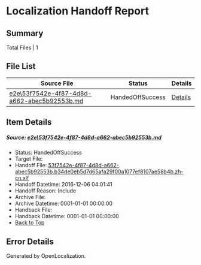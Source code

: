 # <a name='report-top'></a> Localization Handoff Report

## Summary
 Total Files | 1

## File List
 Source File | Status | Details 
 ----------- | ------ | ------- 
 [e2e\53f7542e-4f87-4d8d-a662-abec5b92553b.md](https://github.com/OpenLocalizationTestOrg/ol-test0/blob/9b158798ed091acbf7321f427b8c9af150c2c932/e2e/53f7542e-4f87-4d8d-a662-abec5b92553b.md) | HandedOffSuccess | [Details](#79768a3b1dc054fd3edf508fd725f5445f1901e61)

## Item Details
##### <a name='79768a3b1dc054fd3edf508fd725f5445f1901e61'></a> Source: [e2e\53f7542e-4f87-4d8d-a662-abec5b92553b.md](https://github.com/OpenLocalizationTestOrg/ol-test0/blob/9b158798ed091acbf7321f427b8c9af150c2c932/e2e/53f7542e-4f87-4d8d-a662-abec5b92553b.md)
* Status: HandedOffSuccess
* Target File: 
* Handoff File: [53f7542e-4f87-4d8d-a662-abec5b92553b.b34de0eb5d7d65afa29f00a1077ef8107ae58b4b.zh-cn.xlf](https://github.com/OpenLocalizationTestOrg/ol-test0-handoff/blob/2cdd5152c7b0b4c7cf1d3bc01d87d04ccd5fcdd1/ol-handoff/OpenLocalizationTestOrg/ol-test0-zhcn/shujia/mt/53f7542e-4f87-4d8d-a662-abec5b92553b.b34de0eb5d7d65afa29f00a1077ef8107ae58b4b.zh-cn.xlf)
* Handoff Datetime: 2016-12-06 04:01:41
* Handoff Reason: Include
* Archive File: 
* Archive Datetime: 0001-01-01 00:00:00
* Handback File: 
* Handback Datetime: 0001-01-01 00:00:00
* [Back to Top](#report-top)


## Error Details

Generated by OpenLocalization.

